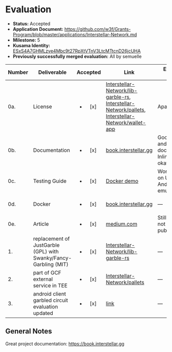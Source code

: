 # Evaluation

- **Status:** Accepted
- **Application Document:** https://github.com/w3f/Grants-Program/blob/master/applications/Interstellar-Network.md
- **Milestone:** 5
- **Kusama Identity:** [ESxS4A7GHMLzve4Mbc9t27RpXtVTnV3LtcMTtcnD26jcUHA](https://polkascan.io/pre/kusama/account/ESxS4A7GHMLzve4Mbc9t27RpXtVTnV3LtcMTtcnD26jcUHA)
- **Previously successfully merged evaluation:** All by semuelle

| Number | Deliverable                                                      |        Accepted        | Link                                                                                                                                                                                                                                                                                                                                                                                                                                  | Evaluation Notes                                       |
| ------ | ---------------------------------------------------------------- | :--------------------: | ------------------------------------------------------------------------------------------------------------------------------------------------------------------------------------------------------------------------------------------------------------------------------------------------------------------------------------------------------------------------------------------------------------------------------------- | ------------------------------------------------------ |
| 0a.    | License                                                          | <ul><li>[x] </li></ul> | [Interstellar-Network/lib-garble-rs](https://github.com/Interstellar-Network/lib-garble-rs/blob/ba3a530518e43e92ad4e9726beaaa4c338c80e1f/LICENSE), [Interstellar-Network/pallets](https://github.com/Interstellar-Network/pallets/blob/495f09eb7f289fcdb9d7e20af2dd792bc555593e/LICENSE), [Interstellar-Network/wallet-app](https://github.com/Interstellar-Network/wallet-app/blob/5cd330ec082960714be8ce840f4b8047a7efd092/LICENSE) | Apache 2.0                                             |
| 0b.    | Documentation                                                    | <ul><li>[x] </li></ul> | [book.interstellar.gg](https://book.interstellar.gg/M5.html)                                                                                                                                                                                                                                                                                                                                                                          | Good project and code documentation. Inline docs okay. |
| 0c.    | Testing Guide                                                    | <ul><li>[x] </li></ul> | [Docker demo](https://book.interstellar.gg/M5_demo_tutorial.html)                                                                                                                                                                                                                                                                                                                                                                     | Worked great on Ubuntu + Android emulator.             |
| 0d.    | Docker                                                           | <ul><li>[x] </li></ul> | [book.interstellar.gg](https://book.interstellar.gg/M5.html#docker-demo-tutorial)                                                                                                                                                                                                                                                                                                                                                     | —                                                      |
| 0e.    | Article                                                          | <ul><li>[x] </li></ul> | [medium.com](https://medium.com/@jlleleu/b4003a64e927)                                                                                                                                                                                                                                                                                                                                                                                | Still a draft, but not yet published.                  |
| 1.     | replacement of JustGarble (GPL) with Swanky/Fancy-Garbling (MIT) | <ul><li>[x] </li></ul> | [Interstellar-Network/lib-garble-rs](https://github.com/Interstellar-Network/lib-garble-rs/tree/ba3a530518e43e92ad4e9726beaaa4c338c80e1f)                                                                                                                                                                                                                                                                                             | —                                                      |
| 2.     | part of GCF external service in TEE                              | <ul><li>[x] </li></ul> | [Interstellar-Network/pallets](https://github.com/Interstellar-Network/pallets/tree/495f09eb7f289fcdb9d7e20af2dd792bc555593e/pallets/ocw-garble)                                                                                                                                                                                                                                                                                      | —                                                      |
| 3.     | android client garbled circuit evaluation updated                | <ul><li>[x] </li></ul> | [link](https://github.com/Interstellar-Network/wallet-app/Interstellar-Network/wallet-app/5cd330ec082960714be8ce840f4b8047a7efd092)                                                                                                                                                                                                                                                                                                   | —                                                      |

## General Notes

Great project documentation: https://book.interstellar.gg
